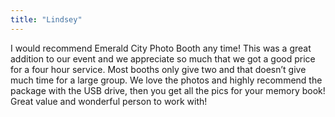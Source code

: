 ```yaml
---
title: "Lindsey"
---
```

I would recommend Emerald City Photo Booth any time! This was a great addition to our event and we appreciate so much that we got a good price for a four hour service. Most booths only give two and that doesn’t give much time for a large group. We love the photos and highly recommend the package with the USB drive, then you get all the pics for your memory book! Great value and wonderful person to work with!